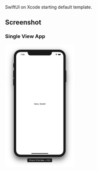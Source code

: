 SwiftUI on Xcode starting default template.

## Screenshot
### Single View App
<img src="https://github.com/256hax/SwiftUI-Template/blob/master/Single%20View%20App/ScreenShot/ss1.png" height="400px">